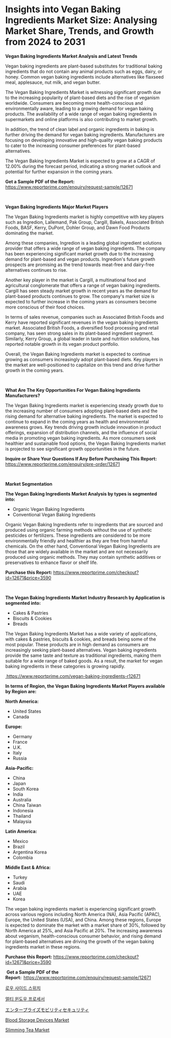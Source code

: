 <p><h1>Insights into Vegan Baking Ingredients Market Size: Analysing Market Share, Trends, and Growth from 2024 to 2031</h1></p><p><strong>Vegan Baking Ingredients Market Analysis and Latest Trends</strong></p>
<p><p>Vegan baking ingredients are plant-based substitutes for traditional baking ingredients that do not contain any animal products such as eggs, dairy, or honey. Common vegan baking ingredients include alternatives like flaxseed meal, applesauce, nut milk, and vegan butter.</p><p>The Vegan Baking Ingredients Market is witnessing significant growth due to the increasing popularity of plant-based diets and the rise of veganism worldwide. Consumers are becoming more health-conscious and environmentally aware, leading to a growing demand for vegan baking products. The availability of a wide range of vegan baking ingredients in supermarkets and online platforms is also contributing to market growth.</p><p>In addition, the trend of clean label and organic ingredients in baking is further driving the demand for vegan baking ingredients. Manufacturers are focusing on developing innovative and high-quality vegan baking products to cater to the increasing consumer preferences for plant-based alternatives.</p><p>The Vegan Baking Ingredients Market is expected to grow at a CAGR of 12.00% during the forecast period, indicating a strong market outlook and potential for further expansion in the coming years.</p></p>
<p><strong>Get a Sample PDF of the Report:&nbsp;</strong> <a href="https://www.reportprime.com/enquiry/request-sample/12671">https://www.reportprime.com/enquiry/request-sample/12671</a></p>
<p>&nbsp;</p>
<p><strong>Vegan Baking Ingredients Major Market Players</strong></p>
<p><p>The Vegan Baking Ingredients market is highly competitive with key players such as Ingredion, Lallemand, Pak Group, Cargill, Bakels, Associated British Foods, BASF, Kerry, DuPont, Dohler Group, and Dawn Food Products dominating the market.</p><p>Among these companies, Ingredion is a leading global ingredient solutions provider that offers a wide range of vegan baking ingredients. The company has been experiencing significant market growth due to the increasing demand for plant-based and vegan products. Ingredion's future growth prospects are promising as the trend towards meat-free and dairy-free alternatives continues to rise.</p><p>Another key player in the market is Cargill, a multinational food and agricultural conglomerate that offers a range of vegan baking ingredients. Cargill has seen steady market growth in recent years as the demand for plant-based products continues to grow. The company's market size is expected to further increase in the coming years as consumers become more conscious of their food choices.</p><p>In terms of sales revenue, companies such as Associated British Foods and Kerry have reported significant revenues in the vegan baking ingredients market. Associated British Foods, a diversified food processing and retail company, has seen strong sales in its plant-based ingredient segment. Similarly, Kerry Group, a global leader in taste and nutrition solutions, has reported notable growth in its vegan product portfolio.</p><p>Overall, the Vegan Baking Ingredients market is expected to continue growing as consumers increasingly adopt plant-based diets. Key players in the market are well-positioned to capitalize on this trend and drive further growth in the coming years.</p></p>
<p>&nbsp;</p>
<p><strong>What Are The Key Opportunities For Vegan Baking Ingredients Manufacturers?</strong></p>
<p><p>The Vegan Baking Ingredients market is experiencing steady growth due to the increasing number of consumers adopting plant-based diets and the rising demand for alternative baking ingredients. The market is expected to continue to expand in the coming years as health and environmental awareness grows. Key trends driving growth include innovation in product offerings, expansion of distribution channels, and the influence of social media in promoting vegan baking ingredients. As more consumers seek healthier and sustainable food options, the Vegan Baking Ingredients market is projected to see significant growth opportunities in the future.</p></p>
<p><strong>Inquire or Share Your Questions If Any Before Purchasing This Report:</strong> <a href="https://www.reportprime.com/enquiry/pre-order/12671">https://www.reportprime.com/enquiry/pre-order/12671</a></p>
<p>&nbsp;</p>
<p><strong>Market Segmentation</strong></p>
<p><strong>The Vegan Baking Ingredients Market Analysis by types is segmented into:</strong></p>
<p><ul><li>Organic Vegan Baking Ingredients</li><li>Conventional Vegan Baking Ingredients</li></ul></p>
<p><p>Organic Vegan Baking Ingredients refer to ingredients that are sourced and produced using organic farming methods without the use of synthetic pesticides or fertilizers. These ingredients are considered to be more environmentally friendly and healthier as they are free from harmful chemicals. On the other hand, Conventional Vegan Baking Ingredients are those that are widely available in the market and are not necessarily produced using organic methods. They may contain synthetic additives or preservatives to enhance flavor or shelf life.</p></p>
<p><strong>Purchase this Report:&nbsp;</strong><a href="https://www.reportprime.com/checkout?id=12671&price=3590">https://www.reportprime.com/checkout?id=12671&price=3590</a></p>
<p>&nbsp;</p>
<p><strong>The Vegan Baking Ingredients Market Industry Research by Application is segmented into:</strong></p>
<p><ul><li>Cakes & Pastries</li><li>Biscuits & Cookies</li><li>Breads</li></ul></p>
<p><p>The Vegan Baking Ingredients Market has a wide variety of applications, with cakes & pastries, biscuits & cookies, and breads being some of the most popular. These products are in high demand as consumers are increasingly seeking plant-based alternatives. Vegan baking ingredients provide the same taste and texture as traditional ingredients, making them suitable for a wide range of baked goods. As a result, the market for vegan baking ingredients in these categories is growing rapidly.</p></p>
<p><a href="https://www.reportprime.com/vegan-baking-ingredients-r12671">&nbsp;https://www.reportprime.com/vegan-baking-ingredients-r12671</a></p>
<p><strong>In terms of Region, the Vegan Baking Ingredients Market Players available by Region are:</strong></p>
<p>
    <p> <strong> North America: </strong>
        <ul>
            <li>United States</li>
            <li>Canada</li>
        </ul>
        </p> 
    <p> <strong> Europe: </strong>
        <ul>
            <li>Germany</li>
            <li>France</li>
            <li>U.K.</li>
            <li>Italy</li>
            <li>Russia</li>
        </ul>
        </p> 
    <p> <strong> Asia-Pacific: </strong>
        <ul>
            <li>China</li>
            <li>Japan</li>
            <li>South Korea</li>
            <li>India</li>
            <li>Australia</li>
            <li>China Taiwan</li>
            <li>Indonesia</li>
            <li>Thailand</li>
            <li>Malaysia</li>
        </ul>
        </p> 
    <p> <strong> Latin America: </strong>
        <ul>
            <li>Mexico</li>
            <li>Brazil</li>
            <li>Argentina Korea</li>
            <li>Colombia</li>
        </ul>
        </p> 
    <p> <strong> Middle East & Africa: </strong>
        <ul>
            <li>Turkey</li>
            <li>Saudi</li>
            <li>Arabia</li>
            <li>UAE</li>
            <li>Korea</li>
        </ul>
    </p>
    </p>
<p><p>The vegan baking ingredients market is experiencing significant growth across various regions including North America (NA), Asia Pacific (APAC), Europe, the United States (USA), and China. Among these regions, Europe is expected to dominate the market with a market share of 30%, followed by North America at 25%, and Asia Pacific at 20%. The increasing awareness about veganism, health-conscious consumer behavior, and rising demand for plant-based alternatives are driving the growth of the vegan baking ingredients market in these regions.</p></p>
<p><strong>Purchase this Report: </strong><a href="https://www.reportprime.com/checkout?id=12671&price=3590">https://www.reportprime.com/checkout?id=12671&price=3590</a></p>
<p>&nbsp;<strong>Get a Sample PDF of the Report:&nbsp;&nbsp;</strong><a href="https://www.reportprime.com/enquiry/request-sample/12671">https://www.reportprime.com/enquiry/request-sample/12671</a></p>
<p><strong></strong></p>
<p><p><a href="https://medium.com/@rickymetzdvm/%EC%A7%80%EC%97%AD-%EC%9C%A0%ED%98%95-0-2a-%EA%B3%B5%EA%B8%89-0-5a-%EA%B3%B5%EA%B8%89-%EA%B8%B0%ED%83%80-%EB%B0%8F-%EC%9D%91%EC%9A%A9-%EA%B0%80%EC%86%94%EB%A6%B0-%EC%97%94%EC%A7%84-%EA%B4%80%EB%A6%AC-%EB%94%94%EC%A0%A4-%EC%97%94%EC%A7%84-%EA%B4%80%EB%A6%AC-%EA%B8%B0%ED%83%80-%EC%97%90-%EB%94%B0%EB%A5%B8-%EA%B8%80%EB%A1%9C%EB%B2%8C-%EB%A1%9C%EC%9A%B0-%EC%82%AC%EC%9D%B4%EB%93%9C-%EC%8A%A4%EC%9C%84%EC%B9%98-%EC%8B%9C%EC%9E%A5-%EB%8F%99%ED%96%A5-%EB%B0%8F-%EC%84%B1%EC%9E%A5-%EA%B8%B0%ED%9A%8C%EB%A5%BC-%ED%8F%89%EA%B0%80%ED%95%A9%EB%8B%88%EB%8B%A4-cc2a88fbd949">로우 사이드 스위치</a></p><p><a href="https://medium.com/@fly879567/%EA%B8%80%EB%A1%9C%EB%B2%8C-%EB%A9%80%ED%8B%B0-%EC%9C%88%EB%8F%84%EC%9A%B0-%ED%94%84%EB%A1%9C%EC%84%B8%EC%84%9C-%EC%8B%9C%EC%9E%A5-%EC%84%B9%ED%84%B0-%EC%9C%A0%ED%98%95-%EC%9D%91%EC%9A%A9-%ED%94%84%EB%A1%9C%EA%B7%B8%EB%9E%A8-%EC%8B%9C%EC%9E%A5-%EC%B0%B8%EA%B0%80%EC%9E%90-%EC%A0%84%EB%9E%B5-%EC%A7%80%EC%97%AD-%EC%84%B1%EC%9E%A5-%EC%9D%B8%EC%82%AC%EC%9D%B4%ED%8A%B8-%EB%B0%8F-%EB%AF%B8%EB%9E%98-%EC%A0%84%EB%A7%9D-2024-2031-bcbb7c2ce23c">멀티 윈도우 프로세서</a></p><p><a href="https://medium.com/@queenlitle19361/%E3%82%A8%E3%83%B3%E3%82%BF%E3%83%BC%E3%83%97%E3%83%A9%E3%82%A4%E3%82%BA%E3%83%A2%E3%83%93%E3%83%AA%E3%83%86%E3%82%A3%E3%82%BB%E3%82%AD%E3%83%A5%E3%83%AA%E3%83%86%E3%82%A3%E5%B8%82%E5%A0%B4%E6%A6%82%E8%A6%81-2024%E5%B9%B4%E3%81%8B%E3%82%892031%E5%B9%B4%E3%81%BE%E3%81%A7%E3%81%AE%E4%B8%96%E7%95%8C%E5%B8%82%E5%A0%B4%E3%81%AE%E3%83%88%E3%83%AC%E3%83%B3%E3%83%89%E3%81%A8%E5%B0%86%E6%9D%A5%E3%81%AE%E5%B1%95%E6%9C%9B-29690cb966c8">エンタープライズモビリティセキュリティ</a></p><p><a href="https://issuu.com/reportprime-2/docs/blood-storage-devices-market-size-2030.pptx">Blood Storage Devices Market</a></p><p><a href="https://github.com/marthawweekle/Market-Research-Report-List-2/blob/main/slimming-tea-market.md">Slimming Tea Market</a></p></p>
